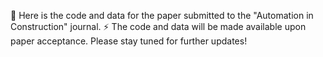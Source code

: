 💬 Here is the code and data for the paper submitted to the "Automation in Construction" journal.
⚡ The code and data will be made available upon paper acceptance. Please stay tuned for further updates!
